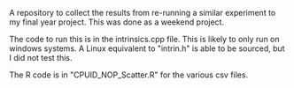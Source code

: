 A repository to collect the results from re-running a similar experiment to my final year project. This was done as a weekend project.

The code to run this is in the intrinsics.cpp file. This is likely to only run on windows systems. A Linux equivalent to "intrin.h" is able to be sourced, but I did not test this.

The R code is in "CPUID_NOP_Scatter.R" for the various csv files.
